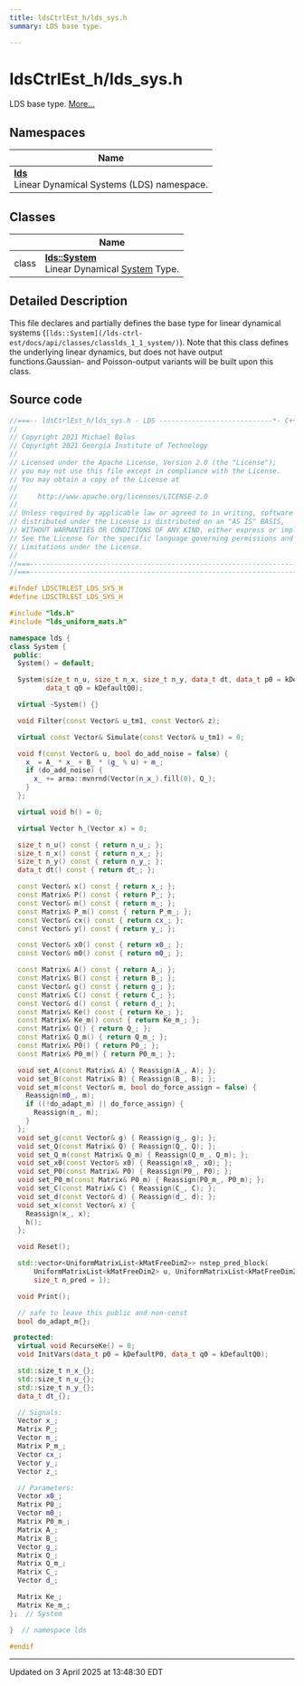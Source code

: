```yaml
---
title: ldsCtrlEst_h/lds_sys.h
summary: LDS base type. 

---
```


# ldsCtrlEst_h/lds_sys.h

LDS base type.  [More...](#detailed-description)



## Namespaces

| Name           |
| -------------- |
| **[lds](/lds-ctrl-est/docs/api/namespaces/namespacelds/)** <br>Linear Dynamical Systems (LDS) namespace.  |

## Classes

|                | Name           |
| -------------- | -------------- |
| class | **[lds::System](/lds-ctrl-est/docs/api/classes/classlds_1_1_system/)** <br>Linear Dynamical [System]() Type.  |

## Detailed Description



This file declares and partially defines the base type for linear dynamical systems (`[lds::System](/lds-ctrl-est/docs/api/classes/classlds_1_1_system/)`). Note that this class defines the underlying linear dynamics, but does not have output functions.Gaussian- and Poisson-output variants will be built upon this class. 





## Source code

```cpp
//===-- ldsCtrlEst_h/lds_sys.h - LDS ----------------------------*- C++ -*-===//
//
// Copyright 2021 Michael Bolus
// Copyright 2021 Georgia Institute of Technology
//
// Licensed under the Apache License, Version 2.0 (the "License");
// you may not use this file except in compliance with the License.
// You may obtain a copy of the License at
//
//     http://www.apache.org/licenses/LICENSE-2.0
//
// Unless required by applicable law or agreed to in writing, software
// distributed under the License is distributed on an "AS IS" BASIS,
// WITHOUT WARRANTIES OR CONDITIONS OF ANY KIND, either express or implied.
// See the License for the specific language governing permissions and
// Limitations under the License.
//
//===----------------------------------------------------------------------===//
//===----------------------------------------------------------------------===//

#ifndef LDSCTRLEST_LDS_SYS_H
#define LDSCTRLEST_LDS_SYS_H

#include "lds.h"
#include "lds_uniform_mats.h"

namespace lds {
class System {
 public:
  System() = default;

  System(size_t n_u, size_t n_x, size_t n_y, data_t dt, data_t p0 = kDefaultP0,
         data_t q0 = kDefaultQ0);

  virtual ~System() {}

  void Filter(const Vector& u_tm1, const Vector& z);

  virtual const Vector& Simulate(const Vector& u_tm1) = 0;

  void f(const Vector& u, bool do_add_noise = false) {
    x_ = A_ * x_ + B_ * (g_ % u) + m_;
    if (do_add_noise) {
      x_ += arma::mvnrnd(Vector(n_x_).fill(0), Q_);
    }
  };

  virtual void h() = 0;

  virtual Vector h_(Vector x) = 0;

  size_t n_u() const { return n_u_; };
  size_t n_x() const { return n_x_; };
  size_t n_y() const { return n_y_; };
  data_t dt() const { return dt_; };

  const Vector& x() const { return x_; };
  const Matrix& P() const { return P_; };
  const Vector& m() const { return m_; };
  const Matrix& P_m() const { return P_m_; };
  const Vector& cx() const { return cx_; };
  const Vector& y() const { return y_; };

  const Vector& x0() const { return x0_; };
  const Vector& m0() const { return m0_; };

  const Matrix& A() const { return A_; };
  const Matrix& B() const { return B_; };
  const Vector& g() const { return g_; };
  const Matrix& C() const { return C_; };
  const Vector& d() const { return d_; };
  const Matrix& Ke() const { return Ke_; };
  const Matrix& Ke_m() const { return Ke_m_; };
  const Matrix& Q() { return Q_; };
  const Matrix& Q_m() { return Q_m_; };
  const Matrix& P0() { return P0_; };
  const Matrix& P0_m() { return P0_m_; };

  void set_A(const Matrix& A) { Reassign(A_, A); };
  void set_B(const Matrix& B) { Reassign(B_, B); };
  void set_m(const Vector& m, bool do_force_assign = false) {
    Reassign(m0_, m);
    if ((!do_adapt_m) || do_force_assign) {
      Reassign(m_, m);
    }
  };
  void set_g(const Vector& g) { Reassign(g_, g); };
  void set_Q(const Matrix& Q) { Reassign(Q_, Q); };
  void set_Q_m(const Matrix& Q_m) { Reassign(Q_m_, Q_m); };
  void set_x0(const Vector& x0) { Reassign(x0_, x0); };
  void set_P0(const Matrix& P0) { Reassign(P0_, P0); };
  void set_P0_m(const Matrix& P0_m) { Reassign(P0_m_, P0_m); };
  void set_C(const Matrix& C) { Reassign(C_, C); };
  void set_d(const Vector& d) { Reassign(d_, d); };
  void set_x(const Vector& x) {
    Reassign(x_, x);
    h();
  };

  void Reset();

  std::vector<UniformMatrixList<kMatFreeDim2>> nstep_pred_block(
      UniformMatrixList<kMatFreeDim2> u, UniformMatrixList<kMatFreeDim2> z,
      size_t n_pred = 1);

  void Print();

  // safe to leave this public and non-const
  bool do_adapt_m{};  

 protected:
  virtual void RecurseKe() = 0;
  void InitVars(data_t p0 = kDefaultP0, data_t q0 = kDefaultQ0);

  std::size_t n_x_{};  
  std::size_t n_u_{};  
  std::size_t n_y_{};  
  data_t dt_{};        

  // Signals:
  Vector x_;    
  Matrix P_;    
  Vector m_;    
  Matrix P_m_;  
  Vector cx_;   
  Vector y_;    
  Vector z_;    

  // Parameters:
  Vector x0_;    
  Matrix P0_;    
  Vector m0_;    
  Matrix P0_m_;  
  Matrix A_;     
  Matrix B_;     
  Vector g_;     
  Matrix Q_;     
  Matrix Q_m_;   
  Matrix C_;     
  Vector d_;     

  Matrix Ke_;    
  Matrix Ke_m_;  
};  // System

}  // namespace lds

#endif
```


-------------------------------

Updated on  3 April 2025 at 13:48:30 EDT
